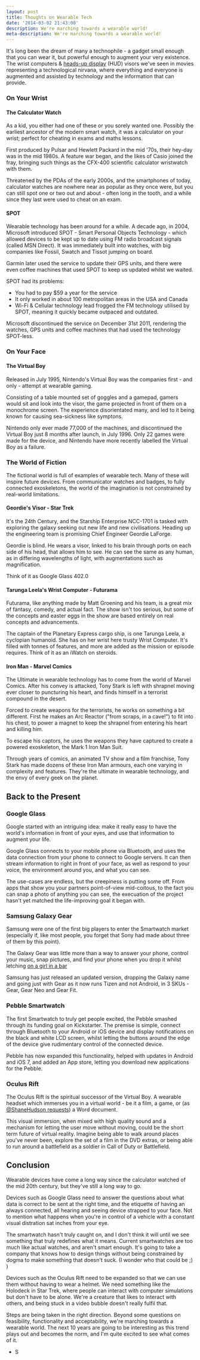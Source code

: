 ```yaml
---
layout: post
title: Thoughts on Wearable Tech
date: '2014-03-02 21:43:00'
description: We're marching towards a wearable world!
meta-description: We're marching towards a wearable world!
---
```


It's long been the dream of many a technophile - a gadget small enough that you can wear it, but powerful enough to augment your very existence. The wrist computers & [heads-up display](http://en.wikipedia.org/wiki/Head-up_display) (HUD) visors we've seen in movies representing a technological nirvana, where everything and everyone is augmented and assisted by technology and the information that can provide.

### On Your Wrist
#### The Calculator Watch
As a kid, you either had one of these or you sorely wanted one. Possibly the earliest ancestor of the modern smart watch, it was a calculator on your wrist; perfect for cheating in exams and maths lessons.

First produced by Pulsar and Hewlett Packard in the mid '70s, their hey-day was in the mid 1980s. A feature war began, and the likes of Casio joined the fray, bringing such things as the CFX-400 scientific calculator wristwatch with them.

Threatened by the PDAs of the early 2000s, and the smartphones of today, calculator watches are nowhere near as popular as they once were, but you can still spot one or two out and about - often long in the tooth, and a while since they last were used to cheat on an exam.

#### SPOT
Wearable technology has been around for a while. A decade ago, in 2004, Microsoft introduced SPOT - Smart Personal Objects Technology - which allowed devices to be kept up to date using FM radio broadcast signals (called MSN Direct). It was immediately built into watches, with big companies like Fossil, Swatch and Tissot jumping on board.

Garmin later used the service to update their GPS units, and there were even coffee machines that used SPOT to keep us updated whilst we waited.

SPOT had its problems:

* You had to pay $59 a year for the service
* It only worked in about 100 metropolitan areas in the USA and Canada
* Wi-Fi & Cellular technology lead frogged the FM technology utilised by SPOT, meaning it quickly became outpaced and outdated.

Microsoft discontinued the service on December 31st 2011, rendering the watches, GPS units and coffee machines that had used the technology SPOT-less.

### On Your Face
#### The Virtual Boy
Released in July 1995, Nintendo's Virtual Boy was the companies first - and only - attempt at wearable gaming.

Consisting of a table mounted set of goggles and a gamepad, gamers would sit and look into the visor, the game projected in front of them on a monochrome screen. The experience disorientated many, and led to it being known for causing sea-sickness like symptons. 

Nintendo only ever made 77,000 of the machines, and discontinued the Virtual Boy just 8 months after launch, in July 1996. Only 22 games were made for the device, and Nintendo have more recently labelled the Virtual Boy as a failure.

### The World of Fiction
The fictional world is full of examples of wearable tech. Many of these will inspire future devices. From communicator watches and badges, to fully connected exoskeletons, the world of the imagination is not constrained by real-world limitations. 
#### Geordie's Visor - Star Trek
It's the 24th Century, and the Starship Enterprise NCC-1701 is tasked with exploring the galaxy seeking out new life and new civilisations. Heading up the engineering team is promising Chief Engineer Geordie LaForge.

Geordie is blind. He wears a visor, linked to his brain through ports on each side of his head, that allows him to see. He can see the same as any human, as in differing wavelengths of light, with augmentations such as magnification. 

Think of it as Google Glass 402.0
#### Tarunga Leela's Wrist Computer - Futurama
Futurama, like anything made by Matt Groening and his team, is a great mix of fantasy, comedy, and actual fact. The show isn't too serious, but some of the concepts and easter eggs in the show are based entirely on real concepts and advancements. 

The captain of the Planetary Express cargo ship, is one Tarunga Leela, a cyclopian humanoid. She has on her wrist here trusty Wrist Computer. It's filled with tonnes of features, and more are added as the mission or episode requires. Think of it as an iWatch on steroids. 

#### Iron Man - Marvel Comics
The Ultimate in wearable technology has to come from the world of Marvel Comics. After his convey is attacked, Tony Stark is left with shrapnel moving ever closer to puncturing his heart, and finds himself in a terrorist compound in the desert. 

Forced to create weapons for the terrorists, he works on something a bit different. First he makes an Arc Reactor ("from scraps, in a cave!") to fit into his chest, to power a magnet to keep the shrapnel from entering his heart and killing him. 

To escape his captors, he uses the weapons they have captured to create a powered exoskeleton, the Mark 1 Iron Man Suit. 

Through years of comics, an animated TV show and a film franchise, Tony Stark has made dozens of these Iron Man armours, each one varying in complexity and features. They're the ultimate in wearable technology, and the envy of every geek on the planet. 

## Back to the Present
### Google Glass
Google started with an intriguing idea: make it really easy to have the world's information in front of your eyes, and use that information to augment your life. 

Google Glass connects to your mobile phone via Bluetooth, and uses the data connection from your phone to connect to Google servers. It can then stream information to right in front of your face, as well as respond to your voice, the environment around you, and what you can see. 

The use-cases are endless, but the creepiness is putting some off. From apps that show you your partners point-of-view mid-coitous, to the fact you can snap a photo of anything you can see, the execuation of the project hasn't yet matched the life-improving goal it began with. 

### Samsung Galaxy Gear
Samsung were one of the first big players to enter the Smartwatch market (especially if, like most people, you forget that Sony had made about three of them by this point). 

The Galaxy Gear was little more than a way to answer your phone, control your music, snap pictures, and find your phone when you drop it whilst letching [on a girl in a bar](http://www.google.es/url?sa=t&rct=j&q=&esrc=s&source=web&cd=2&cad=rja&ved=0CDEQtwIwAQ&url=http%3A%2F%2Fwww.youtube.com%2Fwatch%3Fv%3DT8nJKWJTsUg&ei=PJ4TU86IG6ya1AW3q4HQAg&usg=AFQjCNGd7X97vf7hsR0rfSjO4SyNLupbxg&sig2=d5VL0zn3MBy4UC8LmepxsQ&bvm=bv.62286460,d.d2k. )

Samsung has just released an updated version, dropping the Galaxy name and going just with Gear as it now runs Tizen and not Android, in 3 SKUs - Gear, Gear Neo and Gear Fit.

### Pebble Smartwatch
The first Smartwatch to truly get people excited, the Pebble smashed through its funding goal on Kickstarter. The premise is simple, connect through Bluetooth to your Android or iOS device and display notifications on the black and white LCD screen, whilst letting the buttons around the edge of the device give rudimentary control of the connected device. 

Pebble has now expanded this functionality, helped with updates in Android and iOS 7, and added an App store, letting you download new applications for the Pebble. 

### Oculus Rift
The Oculus Rift is the spiritual successor of the Virtual Boy. A wearable headset which immerses you in a virtual world - be it a film, a game, or (as [@ShaneHudson requests](http://www.twitter.com/ShaneHudson)) a Word document.

This visual immersion, when mixed with high quality sound and a mechanism for letting the user move without moving, could be the short term future of virtual reality. Imagine being able to walk around places you've never been, explore the set of a film in the DVD extras, or being able to run around a battlefield as a soldier in Call of Duty or Battlefield. 

## Conclusion
Wearable devices have come a long way since the calculator watched of the mid 20th century, but they've still a long way to go. 

Devices such as Google Glass need to answer the questions about what data is correct to be sent at the right time, and the etiquette of having an always connected, all hearing and seeing device strapped to your face. Not to mention what happens when you're in control of a vehicle with a constant visual distration sat inches from your eye. 

The smartwatch hasn't truly caught on, and I don't think it will until we see something that truly redefines what it means. Current smartwatches are too much like actual watches, and aren't smart enough. It's going to take a company that knows how to design things without being constrained by dogma to make something that doesn't suck. (I wonder who that could be ;) )

Devices such as the Oculus Rift need to be expanded so that we can use them without having to wear a helmet. We need something like the Holodeck in Star Trek, where people can interact with computer simulations but don't have to be alone. We're a creature that likes to interact with others, and being stuck in a video bubble doesn't really fulfil that. 

Steps are being taken in the right direction. Beyond some questions on feasibility, functionality and acceptability, we're marching towards a wearable world. The next 10 years are going to be interesting as this trend plays out and becomes the norm, and I'm quite excited to see what comes of it. 

- S